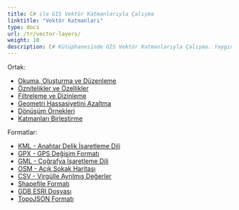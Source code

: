 ```yaml
---
title: C# ile GIS Vektör Katmanlarıyla Çalışma
linktitle: "Vektör Katmanları"
type: docs
url: /tr/vector-layers/
weight: 10
description: C# Kütüphanesinde GIS Vektör Katmanlarıyla Çalışma. Yaygın özellikler arasında Okuma, Oluşturma ve Düzenleme, Filtreleme, Dizinleme, Dönüşüm Örnekleri ve Katmanları Birleştirme bulunur; desteklenen formatlar KML, GPX, GML, OSM, Shapefile, TopoJSON'dur.
---
```


Ortak:

- [Okuma, Oluşturma ve Düzenleme](/gis/net/read-create-and-edit/)
- [Öznitelikler ve Özellikler](/gis/net/attributes-and-features/)
- [Filtreleme ve Dizinleme](/gis/net/filtering-and-indexing/)
- [Geometri Hassasiyetini Azaltma](/gis/net/geometry-precision-reducing/)
- [Dönüşüm Örnekleri](/gis/net/conversion/)
- [Katmanları Birleştirme](/gis/net/join-layers/)

Formatlar:

- [KML - Anahtar Delik İşaretleme Dili](/gis/net/kml-keyhole-markup-language/)
- [GPX - GPS Değişim Formatı](/gis/net/gpx-gps-exchange/)
- [GML - Coğrafya İşaretleme Dili](/gis/net/gml-geography-markup-language/)
- [OSM - Açık Sokak Haritası](/gis/net/osm-open-street-map/)
- [CSV - Virgülle Ayrılmış Değerler](/gis/net/csv-comma-separated-values/)
- [Shapefile Formatı](/gis/net/shapefile-esri/)
- [GDB ESRI Dosyası](/gis/net/gdb-file-esri/)
- [TopoJSON Formatı](/gis/net/topo-json/)
